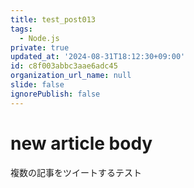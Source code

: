 ```yaml
---
title: test_post013
tags:
  - Node.js
private: true
updated_at: '2024-08-31T18:12:30+09:00'
id: c8f003abbc3aae6adc45
organization_url_name: null
slide: false
ignorePublish: false
---
```

# new article body
複数の記事をツイートするテスト
